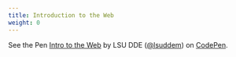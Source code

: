 ```yaml
---
title: Introduction to the Web
weight: 0
---
```


<p data-height="600" data-theme-id="33744" data-slug-hash="xxYXKWz" data-default-tab="js" data-user="lsuddem" data-embed-version="2" data-pen-title="Intro to the Web" data-editable="true" class="codepen">See the Pen <a href="https://codepen.io/lsuddem/pen/xxYXKWz">Intro to the Web</a> by LSU DDE (<a href="https://codepen.io/lsuddem">@lsuddem</a>) on <a href="https://codepen.io">CodePen</a>.</p>
<script async src="https://static.codepen.io/assets/embed/ei.js"></script>
